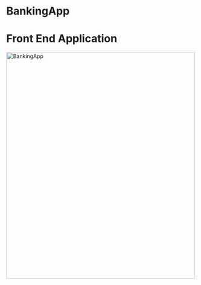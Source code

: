 # BankingApp
<h1 text-align = center>Front End Application</h1>
<img src="https://user-images.githubusercontent.com/33066794/140598586-81dc1bae-ec29-4feb-bfde-176b4b059166.png" alt="BankingApp" width="500" height="600">
